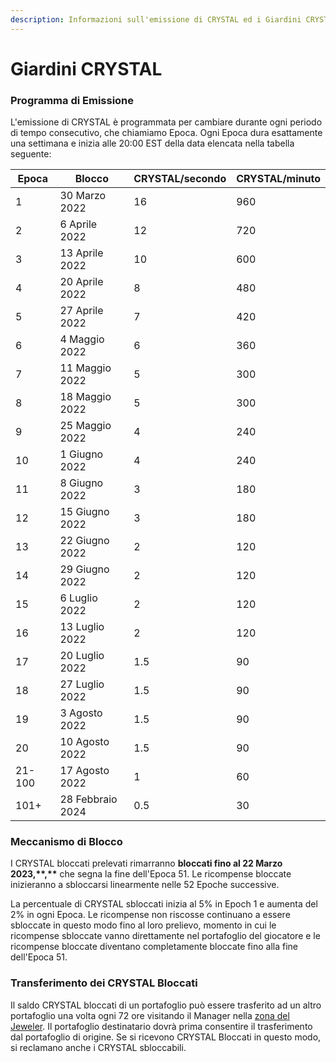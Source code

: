 ```yaml
---
description: Informazioni sull'emissione di CRYSTAL ed i Giardini CRYSTAL.
---
```


# Giardini CRYSTAL

### **Programma di Emissione**

L'emissione di CRYSTAL è programmata per cambiare durante ogni periodo di tempo consecutivo, che chiamiamo Epoca. Ogni Epoca dura esattamente una settimana e inizia alle 20:00 EST della data elencata nella tabella seguente:

| Epoca  | Blocco           | CRYSTAL/secondo | CRYSTAL/minuto |
| ------ | ---------------- | --------------- | -------------- |
| 1      | 30 Marzo 2022    | 16              | 960            |
| 2      | 6 Aprile 2022    | 12              | 720            |
| 3      | 13 Aprile 2022   | 10              | 600            |
| 4      | 20 Aprile 2022   | 8               | 480            |
| 5      | 27 Aprile 2022   | 7               | 420            |
| 6      | 4 Maggio 2022    | 6               | 360            |
| 7      | 11 Maggio 2022   | 5               | 300            |
| 8      | 18 Maggio 2022   | 5               | 300            |
| 9      | 25 Maggio 2022   | 4               | 240            |
| 10     | 1 Giugno 2022    | 4               | 240            |
| 11     | 8 Giugno 2022    | 3               | 180            |
| 12     | 15 Giugno 2022   | 3               | 180            |
| 13     | 22 Giugno 2022   | 2               | 120            |
| 14     | 29 Giugno 2022   | 2               | 120            |
| 15     | 6 Luglio 2022    | 2               | 120            |
| 16     | 13 Luglio 2022   | 2               | 120            |
| 17     | 20 Luglio 2022   | 1.5             | 90             |
| 18     | 27 Luglio 2022   | 1.5             | 90             |
| 19     | 3 Agosto 2022    | 1.5             | 90             |
| 20     | 10 Agosto 2022   | 1.5             | 90             |
| 21-100 | 17 Agosto 2022   | 1               | 60             |
| 101+   | 28 Febbraio 2024 | 0.5             | 30             |

### Meccanismo di Blocco

I CRYSTAL bloccati prelevati  rimarranno  **bloccati fino al 22 Marzo 2023,\*\*,\*\*** che segna la fine dell'Epoca 51. Le ricompense bloccate inizieranno a sbloccarsi linearmente nelle 52 Epoche successive. &#x20;

La percentuale di CRYSTAL sbloccati inizia al 5% in Epoch 1 e aumenta del 2% in ogni Epoca. Le ricompense non riscosse continuano a essere sbloccate in questo modo fino al loro prelievo, momento in cui le ricompense sbloccate vanno direttamente nel portafoglio del giocatore e le ricompense bloccate diventano completamente bloccate fino alla fine dell'Epoca 51.

### Transferimento dei CRYSTAL Bloccati

Il saldo CRYSTAL bloccati di un portafoglio può essere trasferito ad un altro portafoglio una volta ogni 72 ore visitando il Manager nella [zona del Jeweler](../../learn/gameplay/bank.md). Il portafoglio destinatario dovrà prima consentire il trasferimento dal portafoglio di origine. Se si ricevono CRYSTAL Bloccati in questo modo, si reclamano anche i CRYSTAL sbloccabili.

